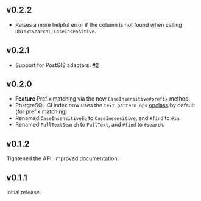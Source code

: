 ## v0.2.2

* Raises a more helpful error if the column is not found when calling
  `DbTextSearch::CaseInsensitive`.

## v0.2.1

* Support for PostGIS adapters.
  [#2](https://github.com/thredded/db_text_search/issues/2)

## v0.2.0

* **Feature** Prefix matching via the new `CaseInsensitive#prefix` method.
* PostgreSQL CI index now uses the `text_pattern_ops` [opclass] by default (for prefix matching).
* Renamed `CaseInsensitiveEq` to `CaseInsensitive`, and `#find` to `#in`.
* Renamed `FullTextSearch` to `FullText`, and `#find` to `#search`.

[opclass]: http://www.postgresql.org/docs/9.5/static/indexes-opclass.html

## v0.1.2

Tightened the API. Improved documentation.

## v0.1.1

Initial release.

